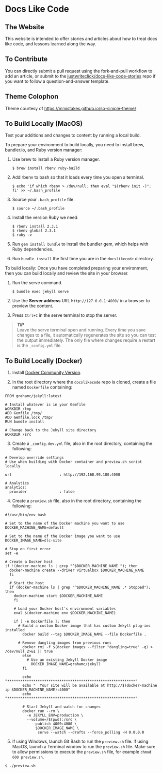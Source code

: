 # Docs Like Code

## The Website

This website is intended to offer stories and articles about how to treat docs like code, and lessons learned along the way. 

## To Contribute

You can directly submit a pull request using the fork-and-pull workflow to add an article, or submit to the [justwriteclick/docs-like-code-stories](https://github.com/justwriteclick/docs-like-code-stories) repo if you want to follow a question-and-answer template.

## Theme Colophon
Theme courtesy of https://mmistakes.github.io/so-simple-theme/

## To Build Locally (MacOS)

Test your additions and changes to content by running a local build.

To prepare your environment to build locally, you need to install brew, bundler.io, and Ruby version manager:

1. Use brew to install a Ruby version manager.

   ```
   $ brew install rbenv ruby-build
   ```

1. Add rbenv to bash so that it loads every time you open a terminal.

   ```
   $ echo 'if which rbenv > /dev/null; then eval "$(rbenv init -)"; fi' >> ~/.bash_profile
   ```

1. Source your `.bash_profile` file.

   ```
   $ source ~/.bash_profile
   ```

1. Install the version Ruby we need:

   ```
   $ rbenv install 2.3.1
   $ rbenv global 2.3.1
   $ ruby -v
   ```
 
1. Run `gem install bundle` to install the bundler gem, which helps with Ruby dependencies.
1. Run `bundle install` the first time you are in the `docslikecode` directory.

To build locally:
Once you have completed preparing your environment, then you can build locally and review the site in your browser. 

1. Run the serve command.

   ```
   $ bundle exec jekyll serve
   ```

1. Use the **Server address** URL  `http://127.0.0.1:4000/` in a browser to preview the content.
1. Press `Ctrl+C` in the serve terminal to stop the server.

> ***TIP***  
> Leave the serve terminal open and running. Every time you save changes to a file, it automatically regenerates the site so you can test the output immediately. The only file where changes require a restart is the `_config.yml` file.

## To Build Locally (Docker)

1. Install [Docker Community Version](https://www.docker.com/community-edition).

2. In the root directory where the `docslikecode` repo is cloned, create a file named `Dockerfile` containing:

```
FROM grahamc/jekyll:latest

# Install whatever is in your Gemfile
WORKDIR /tmp
ADD Gemfile /tmp/
ADD Gemfile.lock /tmp/
RUN bundle install

# Change back to the Jekyll site directory
WORKDIR /src

```
3. Create a `_config.dev.yml` file, also in the root directory, containing the following:

```
# Develop override settings
# Use when building with Docker container and preview.sh script locally

url                      : http://192.168.99.100:4000

# Analytics
analytics:
  provider               : false
```

4. Create a `preview.sh` file, also in the root directory, containing the following:

```
#!/usr/bin/env bash

# Set to the name of the Docker machine you want to use
DOCKER_MACHINE_NAME=default

# Set to the name of the Docker image you want to use
DOCKER_IMAGE_NAME=dlc-site

# Stop on first error
set -e

# Create a Docker host
if !(docker-machine ls | grep "^$DOCKER_MACHINE_NAME "); then
  docker-machine create --driver virtualbox $DOCKER_MACHINE_NAME
  fi

  # Start the host
  if (docker-machine ls | grep "^$DOCKER_MACHINE_NAME .* Stopped"); then
    docker-machine start $DOCKER_MACHINE_NAME
    fi

    # Load your Docker host's environment variables
    eval $(docker-machine env $DOCKER_MACHINE_NAME)

    if [ -e Dockerfile ]; then
      # Build a custom Docker image that has custom Jekyll plug-ins installed
        docker build --tag $DOCKER_IMAGE_NAME --file Dockerfile .

	  # Remove dangling images from previous runs
	    docker rmi -f $(docker images --filter "dangling=true" -q) > /dev/null 2>&1 || true
	    else
	      # Use an existing Jekyll Docker image
	        DOCKER_IMAGE_NAME=grahamc/jekyll
		fi

		echo "***********************************************************"
		echo "  Your site will be available at http://$(docker-machine ip $DOCKER_MACHINE_NAME):4000"
		echo "***********************************************************"

		# Start Jekyll and watch for changes
		docker run --rm \
		  -e JEKYLL_ENV=production \
		  --volume=/$(pwd):/src \
		    --publish 4000:4000 \
		      $DOCKER_IMAGE_NAME \
		       serve --watch --drafts --force_polling -H 0.0.0.0
 ```
5. If using Windows, launch Git Bash to run the `preview.sh` file. If using MacOS, launch a Terminal window to run the `preview.sh` file. Make sure to allow permissions to execute the `preview.sh` file, for example `chmod 600 preview.sh`.

```
$ ./preview.sh
```
